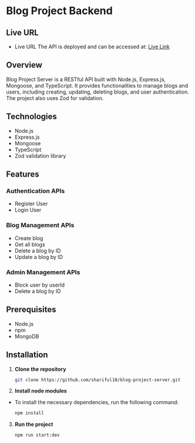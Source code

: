 # Blog Project Backend

## Live URL

- Live URL
  The API is deployed and can be accessed at: [Live Link](https://blog-project-apis.vercel.app)

## Overview

Blog Project Server is a RESTful API built with Node.js, Express.js, Mongoose, and TypeScript. It provides functionalities to manage blogs and users, including creating, updating, deleting blogs, and user authentication. The project also uses Zod for validation.

## Technologies

- Node.js
- Express.js
- Mongoose
- TypeScript
- Zod validation library

## Features

### Authentication APIs

- Register User
- Login User

### Blog Management APIs

- Create blog
- Get all blogs
- Delete a blog by ID
- Update a blog by ID

### Admin Management APIs

- Block user by userId
- Delete a blog by ID

## Prerequisites

- Node.js
- npm
- MongoDB

## Installation

1. **Clone the repository**

   ```bash
   git clone https://github.com/shariful10/blog-project-server.git
   ```

2. **Install node modules**

- To install the necessary dependencies, run the following command:

  ```bash
  npm install
  ```

3. **Run the project**

   ```bash
   npm run start:dev
   ```
